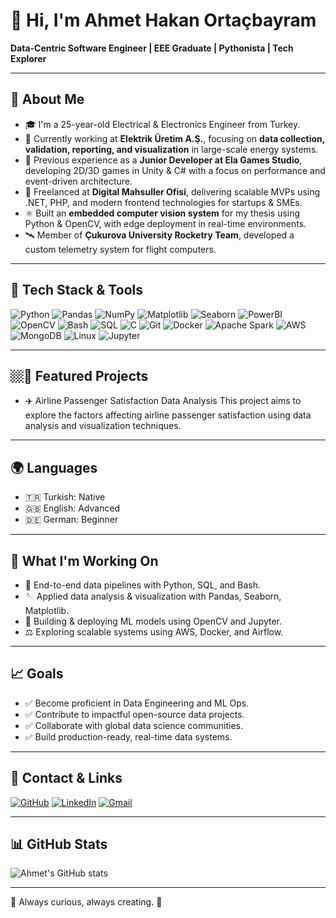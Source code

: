 # 👋 Hi, I'm Ahmet Hakan Ortaçbayram
**Data-Centric Software Engineer | EEE Graduate | Pythonista | Tech Explorer**

---

## 🌟 About Me

* 🎓 I'm a 25-year-old Electrical & Electronics Engineer from Turkey.
* 💼 Currently working at **Elektrik Üretim A.Ş.**, focusing on **data collection, validation, reporting, and visualization** in large-scale energy systems.
* 🔧 Previous experience as a **Junior Developer at Ela Games Studio**, developing 2D/3D games in Unity & C# with a focus on performance and event-driven architecture.
* 🚀 Freelanced at **Digital Mahsuller Ofisi**, delivering scalable MVPs using .NET, PHP, and modern frontend technologies for startups & SMEs.
* ⚛️ Built an **embedded computer vision system** for my thesis using Python & OpenCV, with edge deployment in real-time environments.
* 🛰️ Member of **Çukurova University Rocketry Team**, developed a custom telemetry system for flight computers.

---

## 🦝 Tech Stack & Tools  

![Python](https://img.shields.io/badge/Python-3776AB?style=for-the-badge&logo=python&logoColor=white)
![Pandas](https://img.shields.io/badge/Pandas-150458?style=for-the-badge&logo=pandas&logoColor=white)
![NumPy](https://img.shields.io/badge/NumPy-013243?style=for-the-badge&logo=numpy&logoColor=white)
![Matplotlib](https://img.shields.io/badge/Matplotlib-11557c?style=for-the-badge&logo=plotly&logoColor=white)
![Seaborn](https://img.shields.io/badge/Seaborn-009688?style=for-the-badge&logo=python&logoColor=white)
![PowerBI](https://img.shields.io/badge/PowerBI-F2C811?style=for-the-badge&logo=powerbi&logoColor=black)
![OpenCV](https://img.shields.io/badge/OpenCV-5C3EE8?style=for-the-badge&logo=opencv&logoColor=white)
![Bash](https://img.shields.io/badge/Bash-4EAA25?style=for-the-badge&logo=gnu-bash&logoColor=white)
![SQL](https://img.shields.io/badge/SQL-4479A1?style=for-the-badge&logo=postgresql&logoColor=white)
![C](https://img.shields.io/badge/C-00599C?style=for-the-badge&logo=c&logoColor=white)
![Git](https://img.shields.io/badge/Git-F05032?style=for-the-badge&logo=git&logoColor=white)
![Docker](https://img.shields.io/badge/Docker-2496ED?style=for-the-badge&logo=docker&logoColor=white)
![Apache Spark](https://img.shields.io/badge/Apache%20Spark-E25A1C?style=for-the-badge&logo=apachespark&logoColor=white)
![AWS](https://img.shields.io/badge/AWS-232F3E?style=for-the-badge&logo=amazon-aws&logoColor=white)
![MongoDB](https://img.shields.io/badge/MongoDB-47A248?style=for-the-badge&logo=mongodb&logoColor=white)
![Linux](https://img.shields.io/badge/Linux-FCC624?style=for-the-badge&logo=linux&logoColor=black)
![Jupyter](https://img.shields.io/badge/Jupyter-F37626?style=for-the-badge&logo=jupyter&logoColor=white)

---

## 🏼️📌 Featured Projects

* ✈️ Airline Passenger Satisfaction Data Analysis
  This project aims to explore the factors affecting airline passenger satisfaction using data analysis and visualization techniques.


---

## 🌍 Languages

* 🇹🇷 Turkish: Native 
* 🇬🇧 English: Advanced
* 🇩🇪 German: Beginner

---

## 🚀 What I'm Working On

* 🔄 End-to-end data pipelines with Python, SQL, and Bash.
* 🪡 Applied data analysis & visualization with Pandas, Seaborn, Matplotlib.
* 🤖 Building & deploying ML models using OpenCV and Jupyter.
* ⚖️ Exploring scalable systems using AWS, Docker, and Airflow.

---

## 📈 Goals

* ✅ Become proficient in Data Engineering and ML Ops.
* ✅ Contribute to impactful open-source data projects.
* ✅ Collaborate with global data science communities.
* ✅ Build production-ready, real-time data systems.

---

## 💼 Contact & Links

[![GitHub](https://img.shields.io/badge/GitHub-181717?style=flat-square&logo=github&logoColor=white)](https://github.com/ahakanortacbayram)
[![LinkedIn](https://img.shields.io/badge/LinkedIn-0077B5?style=flat-square&logo=linkedin&logoColor=white)](https://www.linkedin.com/in/ahmethakanortacbayram)
[![Gmail](https://img.shields.io/badge/Gmail-D14836?style=flat-square&logo=gmail&logoColor=white)](mailto:ahakanortacbayram@gmail.com)

---

## 📊 GitHub Stats

![Ahmet's GitHub stats](https://github-readme-stats.vercel.app/api?username=ahakanortacbayram&show_icons=true&theme=radical)

---

🌟 Always curious, always creating. 🌟
